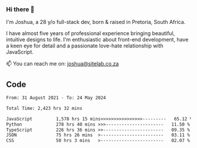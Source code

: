 ### Hi there 👋

I'm Joshua, a 28 y/o full-stack dev, born & raised in Pretoria, South Africa. 

I have almost five years of professional experience bringing beautiful, intuitive designs to life. I'm enthusiastic about front-end development, have a keen eye for detail and a passionate love-hate relationship with JavaScript.

📫 You can reach me on: joshua@sitelab.co.za

## **Code**

<!--START_SECTION:waka-->

```txt
From: 31 August 2021 - To: 24 May 2024

Total Time: 2,423 hrs 32 mins

JavaScript         1,578 hrs 15 mins>>>>>>>>>>>>>>>>---------   65.12 %
Python             278 hrs 40 mins >>>----------------------   11.50 %
TypeScript         226 hrs 36 mins >>-----------------------   09.35 %
JSON               75 hrs 26 mins  >------------------------   03.11 %
CSS                50 hrs 3 mins   >------------------------   02.07 %
```

<!--END_SECTION:waka-->
